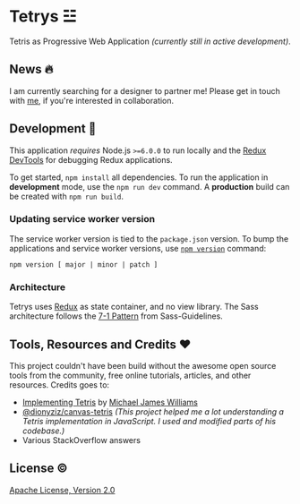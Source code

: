 # Tetrys ☳
Tetris as Progressive Web Application _(currently still in active development)_.

## News :fire:
I am currently searching for a designer to partner me! Please get in touch with [me](https://github.com/morkro), if you're interested in collaboration.

## Development :wrench:
This application _requires_ Node.js `>=6.0.0` to run locally and the [Redux DevTools](https://chrome.google.com/webstore/detail/redux-devtools/lmhkpmbekcpmknklioeibfkpmmfibljd?hl=en) for debugging Redux applications.

To get started, `npm install` all dependencies. To run the application in **development** mode, use the `npm run dev` command. A **production** build can be created with `npm run build`.

### Updating service worker version
The service worker version is tied to the `package.json` version. To bump the applications and service worker versions, use [`npm version`](https://docs.npmjs.com/cli/version) command:
```
npm version [ major | minor | patch ]
```

### Architecture
Tetrys uses [Redux](http://redux.js.org/) as state container, and no view library. The Sass architecture follows the [7-1 Pattern](http://sass-guidelin.es/#architecture) from Sass-Guidelines.

## Tools, Resources and Credits :heart:
This project couldn't have been build without the awesome open source tools from the community, free online tutorials, articles, and other resources. Credits goes to:

- [Implementing Tetris](http://gamedevelopment.tutsplus.com/series/implementing-tetris--gamedev-12717) by [Michael James Williams](http://tutsplus.com/authors/mjw)
- [@dionyziz/canvas-tetris](https://github.com/dionyziz/canvas-tetris) _(This project helped me a lot understanding a Tetris implementation in JavaScript. I used and modified parts of his codebase.)_
- Various StackOverflow answers

## License :copyright:
[Apache License, Version 2.0](LICENSE.md)
